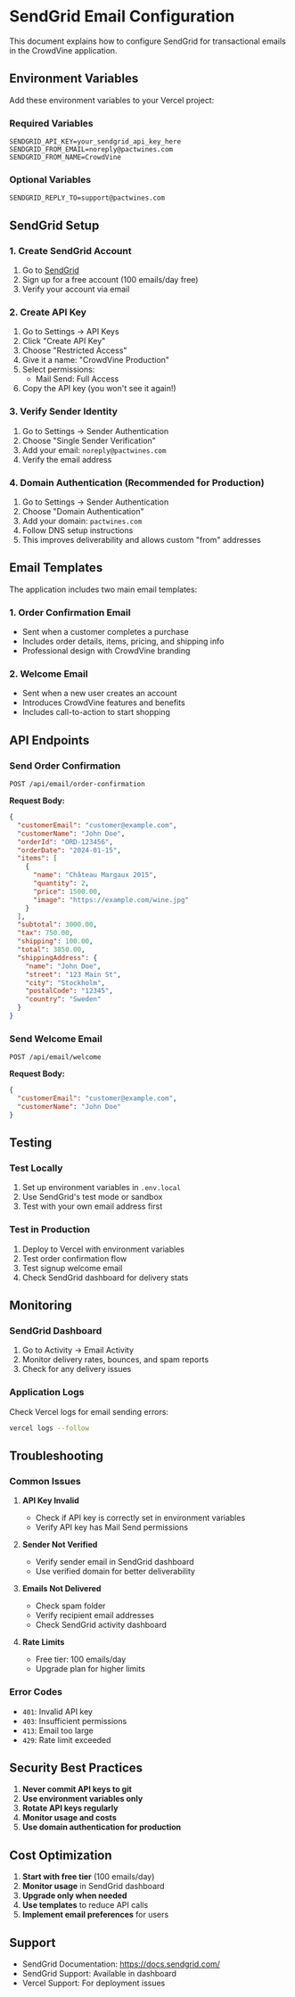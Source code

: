 # SendGrid Email Configuration

This document explains how to configure SendGrid for transactional emails in the CrowdVine application.

## Environment Variables

Add these environment variables to your Vercel project:

### Required Variables

```env
SENDGRID_API_KEY=your_sendgrid_api_key_here
SENDGRID_FROM_EMAIL=noreply@pactwines.com
SENDGRID_FROM_NAME=CrowdVine
```

### Optional Variables

```env
SENDGRID_REPLY_TO=support@pactwines.com
```

## SendGrid Setup

### 1. Create SendGrid Account

1. Go to [SendGrid](https://sendgrid.com/)
2. Sign up for a free account (100 emails/day free)
3. Verify your account via email

### 2. Create API Key

1. Go to Settings → API Keys
2. Click "Create API Key"
3. Choose "Restricted Access"
4. Give it a name: "CrowdVine Production"
5. Select permissions:
   - Mail Send: Full Access
6. Copy the API key (you won't see it again!)

### 3. Verify Sender Identity

1. Go to Settings → Sender Authentication
2. Choose "Single Sender Verification"
3. Add your email: `noreply@pactwines.com`
4. Verify the email address

### 4. Domain Authentication (Recommended for Production)

1. Go to Settings → Sender Authentication
2. Choose "Domain Authentication"
3. Add your domain: `pactwines.com`
4. Follow DNS setup instructions
5. This improves deliverability and allows custom "from" addresses

## Email Templates

The application includes two main email templates:

### 1. Order Confirmation Email
- Sent when a customer completes a purchase
- Includes order details, items, pricing, and shipping info
- Professional design with CrowdVine branding

### 2. Welcome Email
- Sent when a new user creates an account
- Introduces CrowdVine features and benefits
- Includes call-to-action to start shopping

## API Endpoints

### Send Order Confirmation
```
POST /api/email/order-confirmation
```

**Request Body:**
```json
{
  "customerEmail": "customer@example.com",
  "customerName": "John Doe",
  "orderId": "ORD-123456",
  "orderDate": "2024-01-15",
  "items": [
    {
      "name": "Château Margaux 2015",
      "quantity": 2,
      "price": 1500.00,
      "image": "https://example.com/wine.jpg"
    }
  ],
  "subtotal": 3000.00,
  "tax": 750.00,
  "shipping": 100.00,
  "total": 3850.00,
  "shippingAddress": {
    "name": "John Doe",
    "street": "123 Main St",
    "city": "Stockholm",
    "postalCode": "12345",
    "country": "Sweden"
  }
}
```

### Send Welcome Email
```
POST /api/email/welcome
```

**Request Body:**
```json
{
  "customerEmail": "customer@example.com",
  "customerName": "John Doe"
}
```

## Testing

### Test Locally

1. Set up environment variables in `.env.local`
2. Use SendGrid's test mode or sandbox
3. Test with your own email address first

### Test in Production

1. Deploy to Vercel with environment variables
2. Test order confirmation flow
3. Test signup welcome email
4. Check SendGrid dashboard for delivery stats

## Monitoring

### SendGrid Dashboard

1. Go to Activity → Email Activity
2. Monitor delivery rates, bounces, and spam reports
3. Check for any delivery issues

### Application Logs

Check Vercel logs for email sending errors:
```bash
vercel logs --follow
```

## Troubleshooting

### Common Issues

1. **API Key Invalid**
   - Check if API key is correctly set in environment variables
   - Verify API key has Mail Send permissions

2. **Sender Not Verified**
   - Verify sender email in SendGrid dashboard
   - Use verified domain for better deliverability

3. **Emails Not Delivered**
   - Check spam folder
   - Verify recipient email addresses
   - Check SendGrid activity dashboard

4. **Rate Limits**
   - Free tier: 100 emails/day
   - Upgrade plan for higher limits

### Error Codes

- `401`: Invalid API key
- `403`: Insufficient permissions
- `413`: Email too large
- `429`: Rate limit exceeded

## Security Best Practices

1. **Never commit API keys to git**
2. **Use environment variables only**
3. **Rotate API keys regularly**
4. **Monitor usage and costs**
5. **Use domain authentication for production**

## Cost Optimization

1. **Start with free tier** (100 emails/day)
2. **Monitor usage** in SendGrid dashboard
3. **Upgrade only when needed**
4. **Use templates** to reduce API calls
5. **Implement email preferences** for users

## Support

- SendGrid Documentation: https://docs.sendgrid.com/
- SendGrid Support: Available in dashboard
- Vercel Support: For deployment issues
